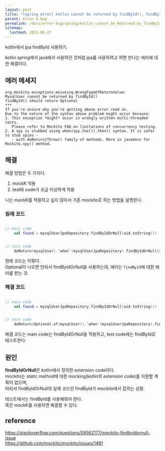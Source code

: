 ```yaml
---
layout: post
title: "[spring error] kotlin cannot be returned by findById(), findById() should return Optional"
parent: error & bug
permalink: /docs/error-bug/spring/kotlin_cannot_be_Returned_by_findById
sitemap:
  lastmod: 2022-06-27
---
```


kotlin에서 jpa findById 사용하기.  

kotlin spring에서 java에서 사용하던 것처럼 jpa를 사용하려고 하면 만나는 에러에 대한 해결이다.  

## 에러 메세지

```
org.mockito.exceptions.misusing.WrongTypeOfReturnValue: 
MysqlUser cannot be returned by findById()
findById() should return Optional
***
If you're unsure why you're getting above error read on.
Due to the nature of the syntax above problem might occur because:
1. This exception *might* occur in wrongly written multi-threaded tests.
   Please refer to Mockito FAQ on limitations of concurrency testing.
2. A spy is stubbed using when(spy.foo()).then() syntax. It is safer to stub spies - 
   - with doReturn|Throw() family of methods. More in javadocs for Mockito.spy() method.
```

## 해결

해결 방법은 두 가지다.

1. mockK 적용
2. test와 code가 조금 이상하게 적용

나는 mockK를 적용하고 싶지 않아서 기존 mockito로 하는 방법을 설명한다.


### 원래 코드

```Kotlin

// main code
	val found = mysqlUserJpaRepository.findByIdOrNull(uid.toString())


// test code
	doReturn(mysqlUser).`when`(mysqlUserJpaRepository).findByIdOrNull(safeEq(uuid.toString()))
```

원래 코드는 이렇다.  
Optional이 나오면 안되서 findByIdOrNull을 사용하는데, 에러는 `findById`에 대한 에러를 받는 것.

### 해결 코드

```Kotlin

// main code
	val found = mysqlUserJpaRepository.findByIdOrNull(uid.toString())


// test code
	doReturn(Optional.of(mysqlUser)).`when`(mysqlUserJpaRepository).findById(safeEq(uuid.toString()))
```

해결 코드는 main code는 findByIdOrNull을 적용하고, test code에는 findById로 테스트한다.


## 원인

**findByIdOrNull**은 kotlin에서 정의한 extension code이다.  
mockito는 static method에 대한 mocking(kotlin의 extension code)를 지원할 계획이 없으며,  
따라서 findByIdOrNull의 실제 코드인 findById가 mockito에서 잡히는 상황.  

테스트에서는 findById를 사용해줘야 한다.  
혹은 mockK를 사용하면 해결할 수 있다.

## reference

https://stackoverflow.com/questions/59562177/mockito-findbyidornull-issue	
https://github.com/mockito/mockito/issues/1481  